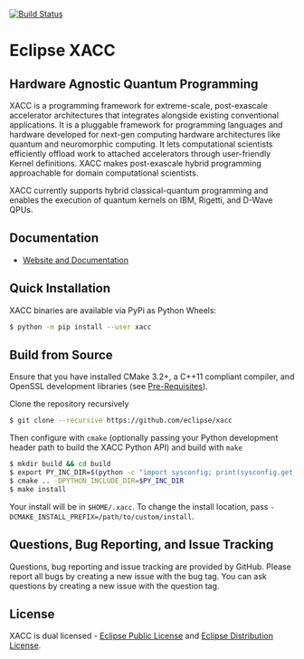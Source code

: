 [![Build Status](http://ci.eclipse.org/xacc/buildStatus/icon?job=xacc-ci)](http://ci.eclipse.org/xacc/job/xacc-ci/)

# Eclipse XACC 
## Hardware Agnostic Quantum Programming 

XACC is a programming framework for extreme-scale, post-exascale accelerator architectures that integrates alongside existing conventional applications. It is a pluggable framework for programming languages and hardware developed for next-gen computing hardware architectures like quantum and neuromorphic computing. It lets computational scientists efficiently offload work to attached accelerators through user-friendly Kernel definitions. XACC makes post-exascale hybrid programming approachable for domain computational scientists.

XACC currently supports hybrid classical-quantum programming and enables the execution of quantum kernels on IBM, Rigetti, and D-Wave QPUs.

Documentation
-------------

* [Website and Documentation ](https://xacc.readthedocs.io)

Quick Installation
------------------
XACC binaries are available via PyPi as Python Wheels: 
```bash
$ python -m pip install --user xacc
```

Build from Source
-----------------
Ensure that you have installed CMake 3.2+, a C++11 compliant compiler, and OpenSSL development libraries (see [Pre-Requisites](http://xacc.readthedocs.io/en/latest/install.html#pre-requisites)).

Clone the repository recursively
```bash
$ git clone --recursive https://github.com/eclipse/xacc
```
Then configure with `cmake` (optionally passing your Python development header path to build the XACC Python API) and build with `make`
```bash
$ mkdir build && cd build
$ export PY_INC_DIR=$(python -c "import sysconfig; print(sysconfig.get_paths()['platinclude'])")
$ cmake .. -DPYTHON_INCLUDE_DIR=$PY_INC_DIR
$ make install
```
Your install will be in `$HOME/.xacc`. To change the install location, pass `-DCMAKE_INSTALL_PREFIX=/path/to/custom/install`.

Questions, Bug Reporting, and Issue Tracking
--------------------------------------------

Questions, bug reporting and issue tracking are provided by GitHub. Please
report all bugs by creating a new issue with the bug tag. You can ask
questions by creating a new issue with the question tag.

License
-------

XACC is dual licensed - [Eclipse Public License](LICENSE.EPL) and [Eclipse Distribution License](LICENSE.EDL).
